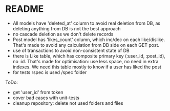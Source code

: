 # README

- All models have 'deleted_at' column to avoid real deletion from DB, as deleting anything from DB is not the best approach
- no cascade deletion as we don't delete records
- Post model has 'likes_count' column, which inc/dec on each like/dislike. That's made to avoid any calculation from DB side on each GET post.
- use of transactions to avoid non-consistent state of DB
- there is Like table, which has composite primary key (:user_id, :post_id), no :id. That's made for optimisation: use less space, no need in extra indexes. We need this table mostly to know if a user has liked the post
- for tests rspec is used /spec folder 


ToDo:
- get 'user_id' from token
- cover bad cases with unit-tests
- cleanup repository: delete not used folders and files
